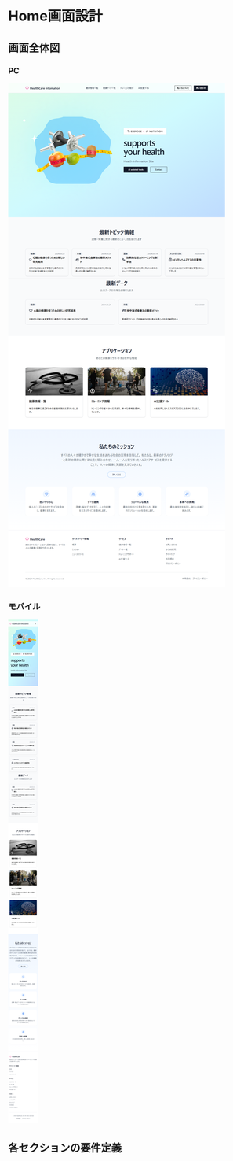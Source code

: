# Home画面設計

## 画面全体図

### PC
![画面全体図](./home_img.png)

### モバイル

![画面全体図_SP](./home_img_sp.png)

## 各セクションの要件定義